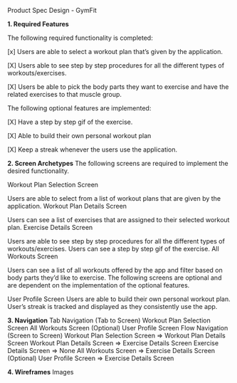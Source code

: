 Product Spec Design - GymFit

**1. Required Features**

The following required functionality is completed:

[x] Users are able to select a workout plan that’s given by the application.

[X] Users able to see step by step procedures for all the different types of workouts/exercises.

[X] Users be able to pick the body parts they want to exercise and have the related exercises to that muscle group.

The following optional features are implemented:

[X] Have a step by step gif of the exercise.

[X] Able to build their own personal workout plan

[X] Keep a streak whenever the users use the application.

**2. Screen Archetypes**
The following screens are required to implement the desired functionality.

Workout Plan Selection Screen

Users are able to select from a list of workout plans that are given by the application.
Workout Plan Details Screen

Users can see a list of exercises that are assigned to their selected workout plan.
Exercise Details Screen

Users are able to see step by step procedures for all the different types of workouts/exercises.
Users can see a step by step gif of the exercise.
All Workouts Screen

Users can see a list of all workouts offered by the app and filter based on body parts they’d like to exercise.
The following screens are optional and are dependent on the implementation of the optional features.

User Profile Screen
Users are able to build their own personal workout plan.
User’s streak is tracked and displayed as they consistently use the app.

**3. Navigation**
Tab Navigation (Tab to Screen)
Workout Plan Selection Screen
All Workouts Screen
(Optional) User Profile Screen
Flow Navigation (Screen to Screen)
Workout Plan Selection Screen => Workout Plan Details Screen
Workout Plan Details Screen => Exercise Details Screen
Exercise Details Screen => None
All Workouts Screen => Exercise Details Screen
(Optional) User Profile Screen => Exercise Details Screen

**4. Wireframes**
Images
